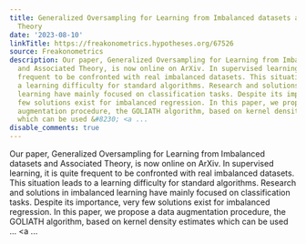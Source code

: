 ```yaml
---
title: Generalized Oversampling for Learning from Imbalanced datasets and Associated
  Theory
date: '2023-08-10'
linkTitle: https://freakonometrics.hypotheses.org/67526
source: Freakonometrics
description: Our paper, Generalized Oversampling for Learning from Imbalanced datasets
  and Associated Theory, is now online on ArXiv. In supervised learning, it is quite
  frequent to be confronted with real imbalanced datasets. This situation leads to
  a learning difficulty for standard algorithms. Research and solutions in imbalanced
  learning have mainly focused on classification tasks. Despite its importance, very
  few solutions exist for imbalanced regression. In this paper, we propose a data
  augmentation procedure, the GOLIATH algorithm, based on kernel density estimates
  which can be used &#8230; <a ...
disable_comments: true
---
```

Our paper, Generalized Oversampling for Learning from Imbalanced datasets and Associated Theory, is now online on ArXiv. In supervised learning, it is quite frequent to be confronted with real imbalanced datasets. This situation leads to a learning difficulty for standard algorithms. Research and solutions in imbalanced learning have mainly focused on classification tasks. Despite its importance, very few solutions exist for imbalanced regression. In this paper, we propose a data augmentation procedure, the GOLIATH algorithm, based on kernel density estimates which can be used &#8230; <a ...